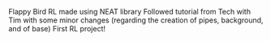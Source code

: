 Flappy Bird RL made using NEAT library
Followed tutorial from Tech with Tim with some minor changes (regarding the creation of pipes, background, and of base)
First RL project!
